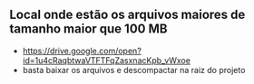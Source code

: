 
## Local onde estão os arquivos maiores de tamanho maior que 100 MB

 - https://drive.google.com/open?id=1u4cRaqbtwaVTFTFqZasxnacKpb_vWxoe
 - basta baixar os arquivos e descompactar na raiz do projeto